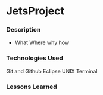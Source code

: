# JetsProject

### Description
- What Where why how

### Technologies Used
Git and Github
Eclipse
UNIX Terminal

### Lessons Learned